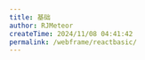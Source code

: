 ```yaml
---
title: 基础
author: RJMeteor
createTime: 2024/11/08 04:41:42
permalink: /webframe/reactbasic/
---
```

